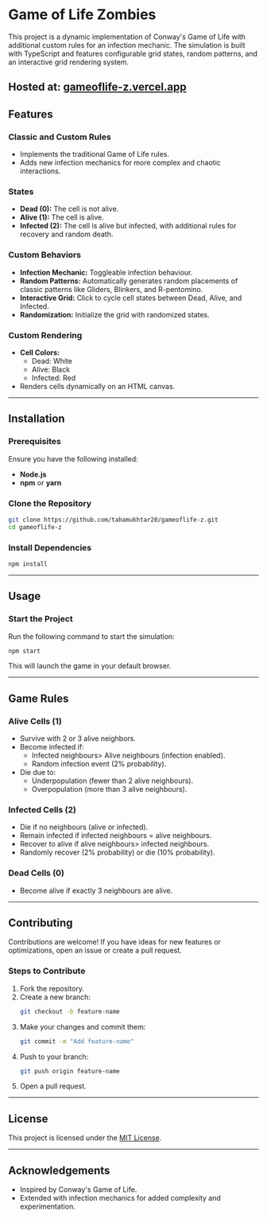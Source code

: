 # Game of Life Zombies

This project is a dynamic implementation of Conway's Game of Life with additional custom rules for an infection mechanic. The simulation is built with TypeScript and features configurable grid states, random patterns, and an interactive grid rendering system.

Hosted at: [gameoflife-z.vercel.app](https://gameoflife-z.vercel.app/)
---

## Features

### **Classic and Custom Rules**

- Implements the traditional Game of Life rules.
- Adds new infection mechanics for more complex and chaotic interactions.

### **States**

- **Dead (0):** The cell is not alive.
- **Alive (1):** The cell is alive.
- **Infected (2):** The cell is alive but infected, with additional rules for recovery and random death.

### **Custom Behaviors**

- **Infection Mechanic:** Toggleable infection behaviour.
- **Random Patterns:** Automatically generates random placements of classic patterns like Gliders, Blinkers, and R-pentomino.
- **Interactive Grid:** Click to cycle cell states between Dead, Alive, and Infected.
- **Randomization:** Initialize the grid with randomized states.

### **Custom Rendering**

- **Cell Colors:**
  - Dead: White
  - Alive: Black
  - Infected: Red
- Renders cells dynamically on an HTML canvas.

---

## Installation

### **Prerequisites**

Ensure you have the following installed:

- **Node.js**
- **npm** or **yarn**

### **Clone the Repository**

```bash
git clone https://github.com/tahamukhtar20/gameoflife-z.git
cd gameoflife-z
```

### **Install Dependencies**

```bash
npm install
```

---

## Usage

### **Start the Project**

Run the following command to start the simulation:

```bash
npm start
```

This will launch the game in your default browser.

---

## Game Rules

### **Alive Cells (1)**

- Survive with 2 or 3 alive neighbors.
- Become infected if:
  - Infected neighbours> Alive neighbours (infection enabled).
  - Random infection event (2% probability).
- Die due to:
  - Underpopulation (fewer than 2 alive neighbours).
  - Overpopulation (more than 3 alive neighbours).

### **Infected Cells (2)**

- Die if no neighbours (alive or infected).
- Remain infected if infected neighbours = alive neighbours.
- Recover to alive if alive neighbours> infected neighbours.
- Randomly recover (2% probability) or die (10% probability).

### **Dead Cells (0)**

- Become alive if exactly 3 neighbours are alive.

---

## Contributing

Contributions are welcome! If you have ideas for new features or optimizations, open an issue or create a pull request.

### **Steps to Contribute**

1. Fork the repository.
2. Create a new branch:
   ```bash
   git checkout -b feature-name
   ```
3. Make your changes and commit them:
   ```bash
   git commit -m "Add feature-name"
   ```
4. Push to your branch:
   ```bash
   git push origin feature-name
   ```
5. Open a pull request.

---

## License

This project is licensed under the [MIT License](LICENSE).

---

## Acknowledgements

- Inspired by Conway's Game of Life.
- Extended with infection mechanics for added complexity and experimentation.
